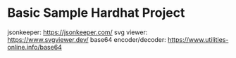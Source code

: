 # Basic Sample Hardhat Project

jsonkeeper: https://jsonkeeper.com/
svg viewer: https://www.svgviewer.dev/
base64 encoder/decoder: https://www.utilities-online.info/base64